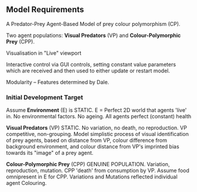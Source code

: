 ## Model Requirements ##

A Predator-Prey Agent-Based Model of prey colour polymorphism (CP).

Two agent populations: **Visual Predators** (VP) and **Colour-Polymorphic Prey** (CPP).

Visualisation in "Live" viewport

Interactive control via GUI controls, setting constant value parameters which are received and then used to either update or restart model.

Modularity – Features determined by Dale.


### Initial Development Target ###

Assume **Environment** (E) is STATIC. 
E = Perfect 2D world that agents 'live' in. 
No environmental factors.
No ageing. All agents perfect (constant) health

**Visual Predators** (VP) STATIC. No variation, no death, no reproduction.
VP competitive, non-grouping.
Model simplistic process of visual identification of prey agents, based on distance from VP, colour difference from background environment, and colour distance from VP's imprinted bias towards its "image" of a prey agent.

**Colour-Polymorphic Prey** (CPP) GENUINE POPULATION. Variation, reproduction, mutation.
CPP 'death' from consumption by VP.
Assume food omnipresent in E for CPP.
Variations and Mutations reflected individual agent Colouring.




